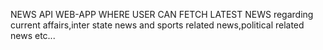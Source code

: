 NEWS API WEB-APP WHERE USER CAN FETCH LATEST NEWS regarding current affairs,inter state news and sports related news,political related news etc... 
